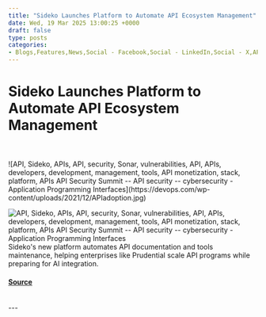 ```yaml
---
title: "Sideko Launches Platform to Automate API Ecosystem Management"
date: Wed, 19 Mar 2025 13:00:25 +0000
draft: false
type: posts
categories: 
- Blogs,Features,News,Social - Facebook,Social - LinkedIn,Social - X,API,API adoption,API tools
---
```

# Sideko Launches Platform to Automate API Ecosystem Management

<br/>

<br/>
![API, Sideko, APIs, API, security, Sonar, vulnerabilities, API, APIs, developers, development, management, tools, API monetization, stack, platform, APIs API Security Summit -- API security -- cybersecurity - Application Programming Interfaces](https://devops.com/wp-content/uploads/2021/12/APIadoption.jpg)

![API, Sideko, APIs, API, security, Sonar, vulnerabilities, API, APIs, developers, development, management, tools, API monetization, stack, platform, APIs API Security Summit -- API security -- cybersecurity - Application Programming Interfaces](https://devops.com/wp-content/uploads/2021/12/APIadoption-150x150.jpg)Sideko's new platform automates API documentation and tools maintenance, helping enterprises like Prudential scale API programs while preparing for AI integration.

#### [Source](https://devops.com/sideko-launches-platform-to-automate-api-ecosystem-management/?utm_source=rss&utm_medium=rss&utm_campaign=sideko-launches-platform-to-automate-api-ecosystem-management)

<br/>
---
